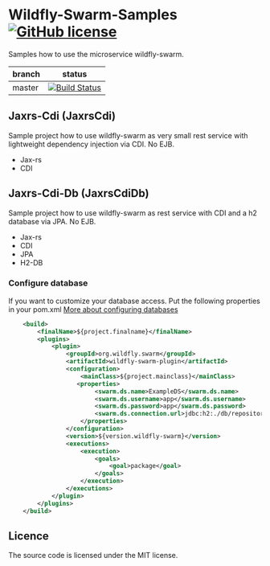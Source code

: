 # Wildfly-Swarm-Samples [![GitHub license](http://img.shields.io/badge/license-MIT-blue.svg)](https://raw.githubusercontent.com/Shynixn/Wildfly-Swarm-Samples/master/LICENSE)

Samples how to use the microservice wildfly-swarm. 

| branch        | status        |
| ------------- | --------------|
| master        | [![Build Status](https://travis-ci.org/Shynixn/Wildfly-Swarm-Samples.svg?branch=master)](https://travis-ci.org/Shynixn/Wildfly-Swarm-Samples)              |


## Jaxrs-Cdi (JaxrsCdi)

Sample project how to use wildfly-swarm as very small rest service with lightweight dependency injection via CDI. No EJB. 

- Jax-rs
- CDI

## Jaxrs-Cdi-Db (JaxrsCdiDb)

Sample project how to use wildfly-swarm as rest service with CDI and a h2 database via JPA. No EJB. 

- Jax-rs
- CDI
- JPA
- H2-DB

### Configure database

If you want to customize your database access. Put the following properties in your pom.xml
[More about configuring databases](https://wildfly-swarm.gitbooks.io/wildfly-swarm-users-guide/content/configuration_properties.html)


```xml
    <build>
        <finalName>${project.finalname}</finalName>
        <plugins>
            <plugin>
                <groupId>org.wildfly.swarm</groupId>
                <artifactId>wildfly-swarm-plugin</artifactId>
                <configuration>
                    <mainClass>${project.mainclass}</mainClass>
                   <properties>
                        <swarm.ds.name>ExampleDS</swarm.ds.name>
                        <swarm.ds.username>app</swarm.ds.username>
                        <swarm.ds.password>app</swarm.ds.password>
                        <swarm.ds.connection.url>jdbc:h2:./db/repository</swarm.ds.connection.url>
                    </properties>
                </configuration>
                <version>${version.wildfly-swarm}</version>
                <executions>
                    <execution>
                        <goals>
                            <goal>package</goal>
                        </goals>
                    </execution>
                </executions>
            </plugin>
        </plugins>
    </build>
```

## Licence

The source code is licensed under the MIT license. 
